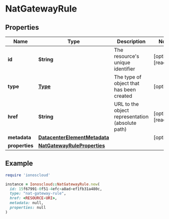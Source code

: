 # NatGatewayRule

## Properties

| Name | Type | Description | Notes |
| ---- | ---- | ----------- | ----- |
| **id** | **String** | The resource&#39;s unique identifier | [optional][readonly] |
| **type** | [**Type**](Type.md) | The type of object that has been created | [optional] |
| **href** | **String** | URL to the object representation (absolute path) | [optional][readonly] |
| **metadata** | [**DatacenterElementMetadata**](DatacenterElementMetadata.md) |  | [optional] |
| **properties** | [**NatGatewayRuleProperties**](NatGatewayRuleProperties.md) |  |  |

## Example

```ruby
require 'ionoscloud'

instance = Ionoscloud::NatGatewayRule.new(
  id: 15f67991-0f51-4efc-a8ad-ef1fb31a480c,
  type: "nat-gateway-rule",
  href: <RESOURCE-URI>,
  metadata: null,
  properties: null
)
```

